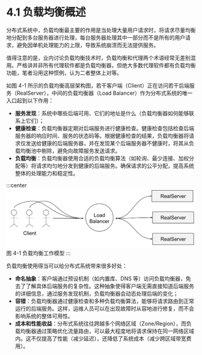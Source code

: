 # 4.1 负载均衡概述

分布式系统中，负载均衡最主要的作用是当处理大量用户请求时，将请求尽量均衡地分配到多台服务器进行处理，每台服务器处理其中一部分而不是所有的用户请求，避免因单机处理能力的上限，导致系统崩溃而无法提供服务。

值得注意的是，业内讨论负载均衡技术时，负载均衡和代理两个术语经常无差别混用。严格讲并非所有代理软件都是负载均衡器，但绝大多数代理软件都有负载均衡功能，笔者沿用这种惯例，认为二者整体上对等。

如图 4-1 所示的负载均衡高层架构图，若干客户端（Client）正在访问若干后端服务（RealServer），中间的负载均衡器（Load Balancer）作为分布式系统的唯一入口起到以下作用：

- **服务发现**：系统中哪些后端可用、它们的地址是什么（负载均衡器如何能够联系上它们）；
- **健康检查**：负载均衡器定期对后端服务进行健康检查。健康检查包括检查后端服务器的响应时间、服务的状态码等。根据健康检查的结果，负载均衡器将请求仅发送给健康的后端服务器，并在发现某个后端服务器不健康时，将其从负载均衡池中剔除，避免向故障服务发送请求。
- **负载均衡**：负载均衡器使用合适的负载均衡算法（如轮询、最少连接、加权分配等）将请求均匀地分发到健康的后端服务。确保请求的公平分配，提高系统整体的处理能力和稳定性。

:::center
  ![](../assets/balancer.svg)<br/>
 图 4-1 负载均衡工作模型
:::

负载均衡使用得当可以给分布式系统带来很多好处：

- **命名抽象**：客户端通过预设机制（如内置库、DNS 等）访问负载均衡器，免去了了解具体后端服务的复杂性。这种抽象使得客户端无需直接知道后端服务的详细信息，通过服务发现机制，负载均衡器会动态处理后端的变化；
- **容错**：负载均衡器通过健康检查和多种负载均衡算法，能够将请求路由到正常运行的后端服务。这样，运维人员可以在出现故障时从容地进行修复，而不会影响系统的整体可用性。
- **成本和性能收益**：分布式系统往往跨越多个网络区域（Zone/Region），而负载均衡器通过策略优化流量路由，可以最大程度地将请求保持在同一网络区域内。这不仅提高了性能（减少延迟），还降低了系统成本（减少跨区域带宽费用）。

